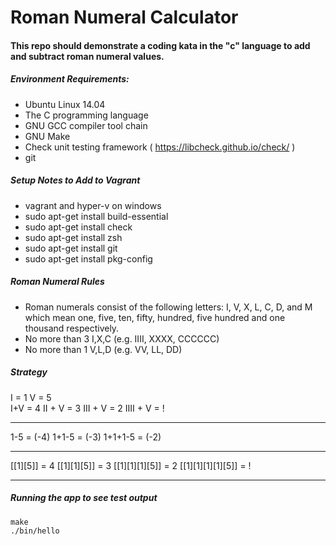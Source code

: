 # Roman Numeral Calculator 

#### This repo should demonstrate a coding kata in the "c" language to add and subtract roman numeral values. 

##### Environment Requirements:
- Ubuntu Linux 14.04
- The C programming language
- GNU GCC compiler tool chain
- GNU Make
- Check unit testing framework ( https://libcheck.github.io/check/ )
- git

##### Setup Notes to Add to Vagrant
- vagrant and hyper-v on windows 
- sudo apt-get install build-essential 
- sudo apt-get install check
- sudo apt-get install zsh
- sudo apt-get install git 
- sudo apt-get install pkg-config 

##### Roman Numeral Rules
- Roman numerals consist of the following letters: I, V, X, L, C, D, and M which mean one, five, ten, fifty, hundred, five hundred and one thousand respectively.
- No more than 3 I,X,C (e.g. IIII, XXXX, CCCCCC)
- No more than 1 V,L,D (e.g. VV, LL, DD)


##### Strategy 
I = 1 
V = 5  
I+V = 4 
II + V = 3 
III + V = 2 
IIII + V = !  

----  
1-5 = (-4) 
1+1-5 = (-3) 
1+1+1-5 = (-2)  

--- 
[[1][5]] = 4 
[[1][1][5]] = 3 
[[1][1][1][5]] = 2 
[[1][1][1][1][5]] = ! 

---


##### Running the app to see test output
```
make
./bin/hello
``` 
